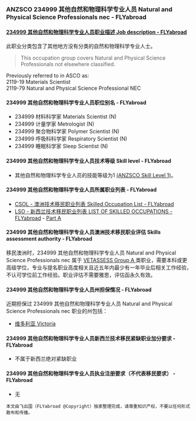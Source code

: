 ### ANZSCO 234999 其他自然和物理科学专业人员 Natural and Physical Science Professionals  nec - FLYabroad ###

####  [234999 其他自然和物理科学专业人员职业描述 Job description - FLYabroad](http://www.flyabroadvisa.com/anzsco/2349.html#234999)

此职业分类包含了其他地方没有分类的自然和物理科学专业人士。 

> This occupation group covers Natural and Physical Science Professionals not elsewhere classified.

Previously referred to in ASCO as:  
2119-19 Materials Scientist  
2119-79 Natural and Physical Science Professional NEC

#### 234999 其他自然和物理科学专业人员职位别名 - FLYabroad
 
- 234999 材料科学家 Materials Scientist (N)
- 234999 计量学家 Metrologist (N)
- 234999 聚合物科学家 Polymer Scientist (N)
- 234999 呼吸科科学家 Respiratory Scientist (N)
- 234999 睡眠科学家 Sleep Scientist (N)

#### 234999 其他自然和物理科学专业人员技术等级 Skill level - FLYabroad

- 其他自然和物理科学专业人员的技能等级为1 [(ANZSCO Skill Level 1)](http://www.flyabroadvisa.com/anzsco/)。

#### 234999 其他自然和物理科学专业人员所属职业列表 - FLYabroad

- [CSOL - 澳洲技术移民职业列表 Skilled Occupation List - FLYabroad](http://www.flyabroadvisa.com/sol/)
- [LSO - 新西兰技术移民职业列表 LIST OF SKILLED OCCUPATIONS - FLYabroad](http://nz.flyabroadvisa.com/lso/) - [Part A](parta)

#### 234999 其他自然和物理科学专业人员澳洲技术移民职业评估 Skills assessment authority - FLYabroad

移民澳洲时，234999 其他自然和物理科学专业人员 Natural and Physical Science Professionals  nec 属于 [VETASSESS Group A ](http://www.flyabroadvisa.com/ass/vetassess.html)类职业，需要本科或更高级学位，专业与提名职业高度相关且近五年内最少有一年毕业后相关工作经验，不认可学位前工作经验。职业评估不需要雅思，评估函永久有效。

#### 234999 其他自然和物理科学专业人员州担保情况 - FLYabroad

近期担保过 234999 其他自然和物理科学专业人员 Natural and Physical Science Professionals  nec 职业的州包括：

- [维多利亚 Victoria](http://www.flyabroadvisa.com/zdb/vic.html)

#### 234999 其他自然和物理科学专业人员新西兰技术移民紧缺职业加分要求 - FLYabroad

- 不属于新西兰绝对紧缺职业

#### 234999 其他自然和物理科学专业人员执业注册要求（不代表移民要求） - FLYabroad

- 无

`本文由飞出国（FLYabroad @Copyright）独家整理完成，请尊重知识产权，不要以任何形式散布和传播。`